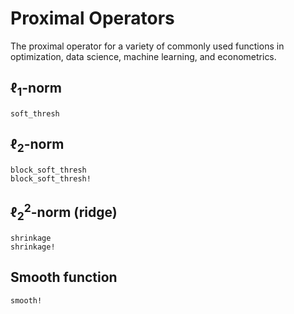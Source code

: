 # Proximal Operators

The proximal operator for a variety of commonly used functions in optimization, data science, machine learning, and econometrics.

## $\ell_{1}$-norm

```@docs
soft_thresh
```

## $\ell_{2}$-norm

```@docs
block_soft_thresh
block_soft_thresh!
```

## $\ell^{2}_{2}$-norm (ridge)

```@docs
shrinkage
shrinkage!
```

## Smooth function

```@docs
smooth!
```
